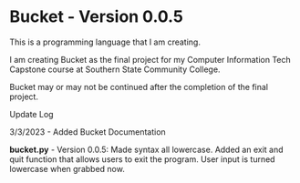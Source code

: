 # Bucket - Version 0.0.5
This is a programming language that I am creating.

I am creating Bucket as the final project for my Computer Information Tech Capstone course at Southern State Community College.

Bucket may or may not be continued after the completion of the final project.


Update Log

3/3/2023 - Added Bucket Documentation

**bucket.py** - Version 0.0.5: Made syntax all lowercase. Added an exit and quit function that allows users to exit the program. User input is turned lowercase when grabbed now.
